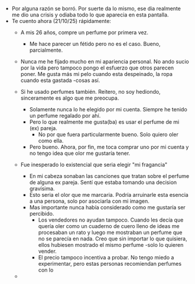 - Por alguna razón se borró. Por suerte da lo mismo, ese dia realmente me dio una crisis y odiaba todo lo que aparecia en esta pantalla. 
- Te cuento ahora (21/10/25) rápidamente: 
	- A mis 26 años, compre un perfume por primera vez. 
		- Me hace parecer un fétido pero no es el caso. Bueno, parcialmente. 
	- Nunca me he fijado mucho en mi apariencia personal. No ando sucio por la vida pero tampoco pongo el esfuerzo que otros parecen poner. Me gusta más mi pelo cuando esta despeinado, la ropa cuando esta gastada -cosas así. 
	- Si he usado perfumes también. Reitero, no soy hediondo, sinceramente es algo que me preocupa.  
		- Solamente nunca lo he elegido por mi cuenta. Siempre he tenido un perfume regalado por ahí. 
		- Pero lo que realmente me gusta(ba) es usar el perfume de mi (ex) pareja.
			- No por que fuera particularmente bueno. Solo quiero oler como ella.
		- Pero bueno. Ahora, por fin, me toca comprar uno por mi cuenta y no tengo idea que olor me gustaría tener. 
	- Fue inesperado lo existencial que seria elegir "mi fragancia"
		- En mi cabeza sonaban las canciones que tratan sobre el perfume de alguna ex pareja. Sentí que estaba tomando una decision gravísima.
		- Esto seria el olor que me marcaria. Podría arruinarle esta esencia a una persona, solo por asociarla con mi imagen.
		- Mas importante nunca había considerado como me gustaría ser percibido. 
			- Los vendedores no ayudan tampoco. Cuando les decía que quería oler como un cuaderno de cuero lleno de ideas me procesaban un rato y luego me mostraban un perfume que no se parecía en nada. Creo que sin importar lo que quisiera, ellos hubiesen mostrado el mismo perfume -solo lo quieren vender.
			- El precio tampoco incentiva a probar. No tengo miedo a experimentar, pero estas personas recomiendan perfumes con lo
		
	- 
